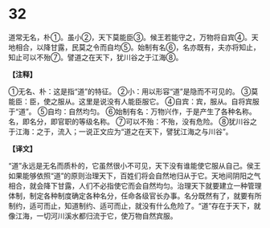 # 32


道常无名，朴①。虽小②，天下莫能臣③。候王若能守之，万物将自宾④。天地相合，以降甘露，民莫之令而自均⑤。始制有名⑥，名亦既有，夫亦将知止，知止可以不殆⑦。譬道之在天下，犹川谷之于江海⑧。

**【注释】**

①无名、朴：这是指“道”的特征。
②小：用以形容“道”是隐而不可见的。
③莫能臣：臣，使之服从。这里是说没有人能臣服它。
④自宾：宾，服从。自将宾服于“道”。
⑤自均：自然均匀。
⑥始制有名：万物兴作，于是产生了各种名称。名，即名分，即官职的等级名称。
⑦可以不殆：不殆，没有危险。
⑧犹川谷之于江海：之于，流入；一说正文应为“道之在天下，譬犹江海之与川谷”。

**【译文】**

“道”永远是无名而质朴的，它虽然很小不可见，天下没有谁能使它服从自己。侯王如果能够依照“道”的原则治理天下，百姓们将会自然地归从于它。天地间阴阳之气相合，就会降下甘露，人们不必指使它而会自然均匀。治理天下就要建立一种管理体制，制定各种制度确定各种名分，任命各级官长办事。名分既然有了，就要有所制约，适可而止，知道制约、适可而止，就没有什么危险了。“道”存在于天下，就像江海，一切河川溪水都归流于它，使万物自然宾服。
